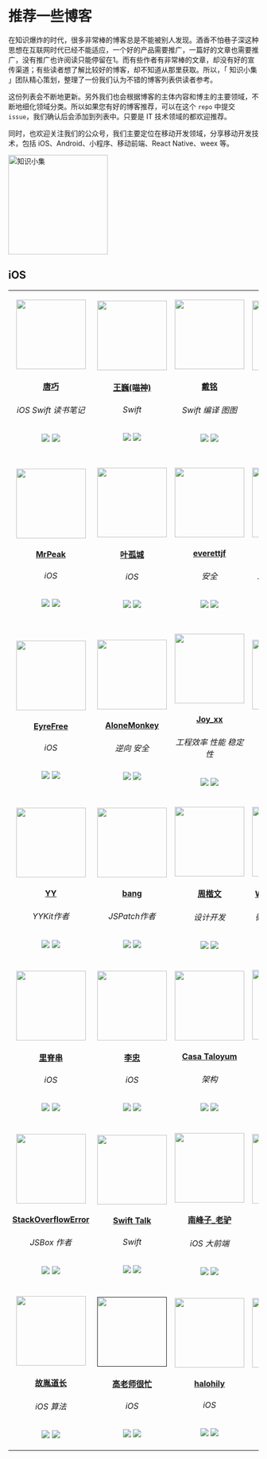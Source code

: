 # 推荐一些博客

在知识爆炸的时代，很多非常棒的博客总是不能被别人发现。酒香不怕巷子深这种思想在互联网时代已经不能适应，一个好的产品需要推广，一篇好的文章也需要推广，没有推广也许阅读只能停留在1。而有些作者有非常棒的文章，却没有好的宣传渠道；有些读者想了解比较好的博客，却不知道从那里获取。所以，「 知识小集 」团队精心策划，整理了一份我们认为不错的博客列表供读者参考。

这份列表会不断地更新。另外我们也会根据博客的主体内容和博主的主要领域，不断地细化领域分类。所以如果您有好的博客推荐，可以在这个 `repo` 中提交 `issue`，我们确认后会添加到列表中。只要是 IT 技术领域的都欢迎推荐。

同时，也欢迎关注我们的公众号，我们主要定位在移动开发领域，分享移动开发技术，包括 iOS、Android、小程序、移动前端、React Native、weex 等。

<img src="https://raw.githubusercontent.com/iOS-Tips/iOS-tech-set/master/images/qrcode.jpg" title="知识小集" width="200"/>

## iOS



<table>

<tr>

<td id='唐巧' style='width:180px'>
<p align='center'><a href='http://blog.devtang.com/'><img src='https://tva4.sinaimg.cn/crop.0.2.1242.1242.180/65dc76a3jw8exkme9y57dj20yi0ymabn.jpg' height='140' width='140'/></a></p>
<h4 align='center'><a href='http://blog.devtang.com/'>唐巧</a></h4>
<h6 align='center'>iOS Swift 读书笔记</h6>
<p align='center'>
<a href='https://weibo.com/tangqiaoboy'><img src='https://github.com/awesome-tips/blogs/blob/master/assets/weibo.png?raw=true' /></a>
<a href='https://github.com/tangqiaoboy'><img src='https://github.com/awesome-tips/blogs/blob/master/assets/github.png?raw=true' /></a>
</p>

<td id='王巍(喵神)' style='width:180px'>
<p align='center'><a href='https://onevcat.com/'><img src='https://tva3.sinaimg.cn/crop.0.0.180.180.180/83bbf18djw1e8qgp5bmzyj2050050aa8.jpg' height='140' width='140'/></a></p>
<h4 align='center'><a href='https://onevcat.com/'>王巍(喵神)</a></h4>
<h6 align='center'>Swift</h6>
<p align='center'>
<a href='https://weibo.com/onevcat'><img src='https://github.com/awesome-tips/blogs/blob/master/assets/weibo.png?raw=true' /></a>
<a href='https://github.com/onevcat'><img src='https://github.com/awesome-tips/blogs/blob/master/assets/github.png?raw=true' /></a>
</p>

<td id='戴铭' style='width:180px'>
<p align='center'><a href='http://t.cn/RSjPCJ6'><img src='http://t.cn/RuP8lEI' height='140' width='140'/></a></p>
<h4 align='center'><a href='http://t.cn/RSjPCJ6'>戴铭</a></h4>
<h6 align='center'>Swift 编译 图图</h6>
<p align='center'>
<a href='http://weibo.com/allstarming'><img src='https://github.com/awesome-tips/blogs/blob/master/assets/weibo.png?raw=true' /></a>
<a href='http://t.cn/RuP8lEx'><img src='https://github.com/awesome-tips/blogs/blob/master/assets/github.png?raw=true' /></a>
</p>

<td id='iOS程序犭袁' style='width:180px'>
<p align='center'><a href='https://www.jianshu.com/u/96a14318a4de'><img src='https://tva1.sinaimg.cn/crop.0.0.511.511.180/64dfd849gw1ep43ip52qlj20e80e840a.jpg' height='140' width='140'/></a></p>
<h4 align='center'><a href='https://www.jianshu.com/u/96a14318a4de'>iOS程序犭袁</a></h4>
<h6 align='center'>iOS</h6>
<p align='center'>
<a href='https://weibo.com/luohanchenyilong'><img src='https://github.com/awesome-tips/blogs/blob/master/assets/weibo.png?raw=true' /></a>
<a href='https://github.com/ChenYilong'><img src='https://github.com/awesome-tips/blogs/blob/master/assets/github.png?raw=true' /></a>
</p>

<td id='折腾范儿_味精' style='width:180px'>
<p align='center'><a href='http://awhisper.github.io/?from=inf&wvr=5&loc=infblog'><img src='https://tvax3.sinaimg.cn/crop.0.0.512.512.180/678c3e91ly8fpc40w5yfjj20e80e8dg5.jpg' height='140' width='140'/></a></p>
<h4 align='center'><a href='http://awhisper.github.io/?from=inf&wvr=5&loc=infblog'>折腾范儿_味精</a></h4>
<h6 align='center'>iOS 大前端</h6>
<p align='center'>
<a href='https://weibo.com/agvicking'><img src='https://github.com/awesome-tips/blogs/blob/master/assets/weibo.png?raw=true' /></a>
<a href='https://github.com/Awhisper'><img src='https://github.com/awesome-tips/blogs/blob/master/assets/github.png?raw=true' /></a>
</p>

</tr>

<tr>

<td id='MrPeak' style='width:180px'>
<p align='center'><a href='http://mrpeak.cn'><img src='https://avatars0.githubusercontent.com/u/5007149?s=400&u=a1d0743e131c5de433fe0007b003b529854bfeb0&v=4' height='140' width='140'/></a></p>
<h4 align='center'><a href='http://mrpeak.cn'>MrPeak</a></h4>
<h6 align='center'>iOS</h6>
<p align='center'>
<a href='https://weibo.com/1993445913/profile'><img src='https://github.com/awesome-tips/blogs/blob/master/assets/weibo.png?raw=true' /></a>
<a href='https://github.com/music4kid'><img src='https://github.com/awesome-tips/blogs/blob/master/assets/github.png?raw=true' /></a>
</p>

<td id='叶孤城' style='width:180px'>
<p align='center'><a href='https://zhuanlan.zhihu.com/zangqilong'><img src='https://tvax4.sinaimg.cn/crop.0.0.1242.1242.180/55c06004ly8fk0tddvcivj20yi0yin0t.jpg' height='140' width='140'/></a></p>
<h4 align='center'><a href='https://zhuanlan.zhihu.com/zangqilong'>叶孤城</a></h4>
<h6 align='center'>iOS</h6>
<p align='center'>
<a href='https://weibo.com/u/1438670852'><img src='https://github.com/awesome-tips/blogs/blob/master/assets/weibo.png?raw=true' /></a>
<a href='https://github.com/Zangqilong'><img src='https://github.com/awesome-tips/blogs/blob/master/assets/github.png?raw=true' /></a>
</p>

<td id='everettjf' style='width:180px'>
<p align='center'><a href='https://everettjf.github.io'><img src='https://everettjf.github.io/images/everettjf.png' height='140' width='140'/></a></p>
<h4 align='center'><a href='https://everettjf.github.io'>everettjf</a></h4>
<h6 align='center'>安全</h6>
<p align='center'>
<a href='https://weibo.com/everettjf'><img src='https://github.com/awesome-tips/blogs/blob/master/assets/weibo.png?raw=true' /></a>
<a href='https://github.com/everettjf'><img src='https://github.com/awesome-tips/blogs/blob/master/assets/github.png?raw=true' /></a>
</p>

<td id='bestswifter' style='width:180px'>
<p align='center'><a href='https://github.com/bestswifter/blog'><img src='https://avatars3.githubusercontent.com/u/8394612' height='140' width='140'/></a></p>
<h4 align='center'><a href='https://github.com/bestswifter/blog'>bestswifter</a></h4>
<h6 align='center'>工程化 全栈 效率</h6>
<p align='center'>
<a href='https://weibo.com/bestswifter'><img src='https://github.com/awesome-tips/blogs/blob/master/assets/weibo.png?raw=true' /></a>
<a href='https://github.com/bestswifter'><img src='https://github.com/awesome-tips/blogs/blob/master/assets/github.png?raw=true' /></a>
</p>

<td id='halfrost' style='width:180px'>
<p align='center'><a href='https://github.com/halfrost/Halfrost-Field'><img src='https://ob6mci30g.qnssl.com/me.jpg' height='140' width='140'/></a></p>
<h4 align='center'><a href='https://github.com/halfrost/Halfrost-Field'>halfrost</a></h4>
<h6 align='center'>iOS 前后端 golang ML</h6>
<p align='center'>
<a href='https://weibo.com/halfrost'><img src='https://github.com/awesome-tips/blogs/blob/master/assets/weibo.png?raw=true' /></a>
<a href='https://github.com/halfrost'><img src='https://github.com/awesome-tips/blogs/blob/master/assets/github.png?raw=true' /></a>
</p>

</tr>

<tr>

<td id='EyreFree' style='width:180px'>
<p align='center'><a href='https://www.eyrefree.org/'><img src='https://avatars0.githubusercontent.com/u/10757132?s=460&v=4' height='140' width='140'/></a></p>
<h4 align='center'><a href='https://www.eyrefree.org/'>EyreFree</a></h4>
<h6 align='center'>iOS</h6>
<p align='center'>
<a href='https://weibo.com/eyrefree777'><img src='https://github.com/awesome-tips/blogs/blob/master/assets/weibo.png?raw=true' /></a>
<a href='https://github.com/EyreFree'><img src='https://github.com/awesome-tips/blogs/blob/master/assets/github.png?raw=true' /></a>
</p>

<td id='AloneMonkey' style='width:180px'>
<p align='center'><a href='http://www.alonemonkey.com'><img src='https://tva4.sinaimg.cn/crop.0.6.315.315.180/6227738egw1ecj9s3fekaj208t0913yx.jpg' height='140' width='140'/></a></p>
<h4 align='center'><a href='http://www.alonemonkey.com'>AloneMonkey</a></h4>
<h6 align='center'>逆向 安全</h6>
<p align='center'>
<a href='https://weibo.com/xiaoqing28'><img src='https://github.com/awesome-tips/blogs/blob/master/assets/weibo.png?raw=true' /></a>
<a href='https://github.com/AloneMonkey'><img src='https://github.com/awesome-tips/blogs/blob/master/assets/github.png?raw=true' /></a>
</p>

<td id='Joy_xx' style='width:180px'>
<p align='center'><a href='https://juejin.im/user/5656f11760b28da566412f03'><img src='https://upload-images.jianshu.io/upload_images/852671-ea9d77e88a4e7fbc.png?imageMogr2/auto-orient/strip%7CimageView2/2/w/1240' height='140' width='140'/></a></p>
<h4 align='center'><a href='https://juejin.im/user/5656f11760b28da566412f03'>Joy_xx</a></h4>
<h6 align='center'>工程效率 性能 稳定性</h6>
<p align='center'>
<a href='https://weibo.com/5419850564'><img src='https://github.com/awesome-tips/blogs/blob/master/assets/weibo.png?raw=true' /></a>
<a href='https://github.com/joy0304'><img src='https://github.com/awesome-tips/blogs/blob/master/assets/github.png?raw=true' /></a>
</p>

<td id='没故事的卓同学' style='width:180px'>
<p align='center'><a href='https://www.jianshu.com/u/88a056103c02'><img src='https://tva4.sinaimg.cn/crop.0.0.750.750.180/72d10fc2jw8f8r4qjeggej20ku0kuwew.jpg' height='140' width='140'/></a></p>
<h4 align='center'><a href='https://www.jianshu.com/u/88a056103c02'>没故事的卓同学</a></h4>
<h6 align='center'>iOS</h6>
<p align='center'>
<a href='https://weibo.com/u/1926303682'><img src='https://github.com/awesome-tips/blogs/blob/master/assets/weibo.png?raw=true' /></a>
<a href='https://github.com/lacklock'><img src='https://github.com/awesome-tips/blogs/blob/master/assets/github.png?raw=true' /></a>
</p>

<td id='sunnyxx' style='width:180px'>
<p align='center'><a href='http://blog.sunnyxx.com/'><img src='https://tva2.sinaimg.cn/crop.125.0.263.263.180/51530583jw8enrkkdsb0dj20dw0afjse.jpg' height='140' width='140'/></a></p>
<h4 align='center'><a href='http://blog.sunnyxx.com/'>sunnyxx</a></h4>
<h6 align='center'>非主流iOS程序猿</h6>
<p align='center'>
<a href='https://weibo.com/u/1364395395'><img src='https://github.com/awesome-tips/blogs/blob/master/assets/weibo.png?raw=true' /></a>
<a href='https://github.com/sunnyxx'><img src='https://github.com/awesome-tips/blogs/blob/master/assets/github.png?raw=true' /></a>
</p>

</tr>

<tr>

<td id='YY' style='width:180px'>
<p align='center'><a href='https://blog.ibireme.com/'><img src='https://avatars3.githubusercontent.com/u/839283?s=460&v=4' height='140' width='140'/></a></p>
<h4 align='center'><a href='https://blog.ibireme.com/'>YY</a></h4>
<h6 align='center'>YYKit作者</h6>
<p align='center'>
<a href=''><img src='https://github.com/awesome-tips/blogs/blob/master/assets/weibo.png?raw=true' /></a>
<a href='https://github.com/ibireme'><img src='https://github.com/awesome-tips/blogs/blob/master/assets/github.png?raw=true' /></a>
</p>

<td id='bang' style='width:180px'>
<p align='center'><a href='http://blog.cnbang.net/about/'><img src='https://avatars2.githubusercontent.com/u/329480?s=460&v=4' height='140' width='140'/></a></p>
<h4 align='center'><a href='http://blog.cnbang.net/about/'>bang</a></h4>
<h6 align='center'>JSPatch作者</h6>
<p align='center'>
<a href='https://weibo.com/bang'><img src='https://github.com/awesome-tips/blogs/blob/master/assets/weibo.png?raw=true' /></a>
<a href='https://github.com/bang590'><img src='https://github.com/awesome-tips/blogs/blob/master/assets/github.png?raw=true' /></a>
</p>

<td id='周楷文' style='width:180px'>
<p align='center'><a href='http://zhowkev.in/'><img src='https://tvax1.sinaimg.cn/crop.0.0.1125.1125.180/68c9c44dly8fmyxy9dx39j20v90v93zc.jpg' height='140' width='140'/></a></p>
<h4 align='center'><a href='http://zhowkev.in/'>周楷文</a></h4>
<h6 align='center'>设计开发</h6>
<p align='center'>
<a href='https://weibo.com/kevinzhow'><img src='https://github.com/awesome-tips/blogs/blob/master/assets/weibo.png?raw=true' /></a>
<a href=''><img src='https://github.com/awesome-tips/blogs/blob/master/assets/github.png?raw=true' /></a>
</p>

<td id='WeRead团队博客' style='width:180px'>
<p align='center'><a href='http://wereadteam.github.io/'><img src='https://tva4.sinaimg.cn/crop.0.0.1024.1024.180/006cZPugjw8evlmn1esibj30sg0sg0u3.jpg' height='140' width='140'/></a></p>
<h4 align='center'><a href='http://wereadteam.github.io/'>WeRead团队博客</a></h4>
<h6 align='center'>微信读书团队博客</h6>
<p align='center'>
<a href='none'><img src='https://github.com/awesome-tips/blogs/blob/master/assets/weibo.png?raw=true' /></a>
<a href='none'><img src='https://github.com/awesome-tips/blogs/blob/master/assets/github.png?raw=true' /></a>
</p>

<td id='J_Knight_' style='width:180px'>
<p align='center'><a href='http://t.cn/RuqLczv'><img src='http://t.cn/RuqLc7F' height='140' width='140'/></a></p>
<h4 align='center'><a href='http://t.cn/RuqLczv'>J_Knight_</a></h4>
<h6 align='center'>iOS</h6>
<p align='center'>
<a href='http://t.cn/RuqLc7D'><img src='https://github.com/awesome-tips/blogs/blob/master/assets/weibo.png?raw=true' /></a>
<a href='http://t.cn/RuqLc7e'><img src='https://github.com/awesome-tips/blogs/blob/master/assets/github.png?raw=true' /></a>
</p>

</tr>

<tr>

<td id='里脊串' style='width:180px'>
<p align='center'><a href='http://adad184.com/archives/'><img src='https://tvax2.sinaimg.cn/crop.0.0.512.512.180/7104902cly8fj3zx6zwj6j20e80e8t8x.jpg' height='140' width='140'/></a></p>
<h4 align='center'><a href='http://adad184.com/archives/'>里脊串</a></h4>
<h6 align='center'>iOS</h6>
<p align='center'>
<a href='https://www.weibo.com/ljc1986'><img src='https://github.com/awesome-tips/blogs/blob/master/assets/weibo.png?raw=true' /></a>
<a href='https://github.com/adad184'><img src='https://github.com/awesome-tips/blogs/blob/master/assets/github.png?raw=true' /></a>
</p>

<td id='李忠' style='width:180px'>
<p align='center'><a href='http://limboy.me/'><img src='https://avatars3.githubusercontent.com/u/35974?s=460&v=4' height='140' width='140'/></a></p>
<h4 align='center'><a href='http://limboy.me/'>李忠</a></h4>
<h6 align='center'>iOS</h6>
<p align='center'>
<a href='none'><img src='https://github.com/awesome-tips/blogs/blob/master/assets/weibo.png?raw=true' /></a>
<a href='https://github.com/lzyy'><img src='https://github.com/awesome-tips/blogs/blob/master/assets/github.png?raw=true' /></a>
</p>

<td id='Casa Taloyum' style='width:180px'>
<p align='center'><a href='https://casatwy.com/iOS-Modulization.html'><img src='https://tva2.sinaimg.cn/crop.0.14.750.750.180/71dc54d3jw8f6o7ipr6gij20ku0ln41c.jpg' height='140' width='140'/></a></p>
<h4 align='center'><a href='https://casatwy.com/iOS-Modulization.html'>Casa Taloyum</a></h4>
<h6 align='center'>架构</h6>
<p align='center'>
<a href='https://weibo.com/casatwy'><img src='https://github.com/awesome-tips/blogs/blob/master/assets/weibo.png?raw=true' /></a>
<a href='https://github.com/casatwy'><img src='https://github.com/awesome-tips/blogs/blob/master/assets/github.png?raw=true' /></a>
</p>

<td id='杨萧玉' style='width:180px'>
<p align='center'><a href='http://yulingtianxia.com/'><img src='https://tva1.sinaimg.cn/crop.0.0.640.640.180/642c5793jw8es1tzsl205j20hs0hst9g.jpg' height='140' width='140'/></a></p>
<h4 align='center'><a href='http://yulingtianxia.com/'>杨萧玉</a></h4>
<h6 align='center'>iOS 逆向</h6>
<p align='center'>
<a href='https://weibo.com/yulingtianxia'><img src='https://github.com/awesome-tips/blogs/blob/master/assets/weibo.png?raw=true' /></a>
<a href='https://github.com/yulingtianxia'><img src='https://github.com/awesome-tips/blogs/blob/master/assets/github.png?raw=true' /></a>
</p>

<td id='Draveness' style='width:180px'>
<p align='center'><a href='https://draveness.me/index'><img src='https://tva3.sinaimg.cn/crop.0.0.750.750.180/005AJZTOjw8f37od44xcgj30ku0kujtf.jpg' height='140' width='140'/></a></p>
<h4 align='center'><a href='https://draveness.me/index'>Draveness</a></h4>
<h6 align='center'>RAC iOS</h6>
<p align='center'>
<a href='https://weibo.com/u/5123574960'><img src='https://github.com/awesome-tips/blogs/blob/master/assets/weibo.png?raw=true' /></a>
<a href=''><img src='https://github.com/awesome-tips/blogs/blob/master/assets/github.png?raw=true' /></a>
</p>

</tr>

<tr>

<td id='StackOverflowError' style='width:180px'>
<p align='center'><a href='https://zhuanlan.zhihu.com/cocoanotes'><img src='https://tva2.sinaimg.cn/crop.0.0.180.180.180/693eeff4jw1e8qgp5bmzyj2050050aa8.jpg' height='140' width='140'/></a></p>
<h4 align='center'><a href='https://zhuanlan.zhihu.com/cocoanotes'>StackOverflowError</a></h4>
<h6 align='center'>JSBox 作者</h6>
<p align='center'>
<a href='https://weibo.com/0x00eeee'><img src='https://github.com/awesome-tips/blogs/blob/master/assets/weibo.png?raw=true' /></a>
<a href='https://github.com/cyanzhong'><img src='https://github.com/awesome-tips/blogs/blob/master/assets/github.png?raw=true' /></a>
</p>

<td id='Swift Talk' style='width:180px'>
<p align='center'><a href='https://talk.objc.io/'><img src='https://github.com/awesome-tips/blogs/blob/master/avatar/swift_talk.png?raw=true' height='140' width='140'/></a></p>
<h4 align='center'><a href='https://talk.objc.io/'>Swift Talk</a></h4>
<h6 align='center'>Swift</h6>
<p align='center'>
<a href=''><img src='https://github.com/awesome-tips/blogs/blob/master/assets/weibo.png?raw=true' /></a>
<a href=''><img src='https://github.com/awesome-tips/blogs/blob/master/assets/github.png?raw=true' /></a>
</p>

<td id='南峰子_老驴' style='width:180px'>
<p align='center'><a href='http://southpeak.github.io/'><img src='https://tva1.sinaimg.cn/crop.1.0.1366.1366.180/c5ff030ejw8f5bbc70i61j212011yq80.jpg' height='140' width='140'/></a></p>
<h4 align='center'><a href='http://southpeak.github.io/'>南峰子_老驴</a></h4>
<h6 align='center'>iOS 大前端</h6>
<p align='center'>
<a href='https://weibo.com/touristdiary'><img src='https://github.com/awesome-tips/blogs/blob/master/assets/weibo.png?raw=true' /></a>
<a href='https://github.com/southpeak'><img src='https://github.com/awesome-tips/blogs/blob/master/assets/github.png?raw=true' /></a>
</p>

<td id='Lefe_x' style='width:180px'>
<p align='center'><a href='https://github.com/lefex/LefexWork'><img src='https://tva4.sinaimg.cn/crop.8.0.1226.1226.180/006uSOiEjw8f9h4ihstq4j30yi0y2gnq.jpg' height='140' width='140'/></a></p>
<h4 align='center'><a href='https://github.com/lefex/LefexWork'>Lefe_x</a></h4>
<h6 align='center'>iOS 大前端</h6>
<p align='center'>
<a href='https://weibo.com/u/5953150140'><img src='https://github.com/awesome-tips/blogs/blob/master/assets/weibo.png?raw=true' /></a>
<a href='https://github.com/lefex'><img src='https://github.com/awesome-tips/blogs/blob/master/assets/github.png?raw=true' /></a>
</p>

<td id='Vong_HUST' style='width:180px'>
<p align='center'><a href='http://vongloo.me/'><img src='https://tvax3.sinaimg.cn/crop.0.0.667.667.180/ba81ca29ly8fhu4meonedj20ij0ijgmh.jpg' height='140' width='140'/></a></p>
<h4 align='center'><a href='http://vongloo.me/'>Vong_HUST</a></h4>
<h6 align='center'>iOS</h6>
<p align='center'>
<a href='https://weibo.com/VongLo'><img src='https://github.com/awesome-tips/blogs/blob/master/assets/weibo.png?raw=true' /></a>
<a href='https://github.com/wang9262'><img src='https://github.com/awesome-tips/blogs/blob/master/assets/github.png?raw=true' /></a>
</p>

</tr>

<tr>

<td id='故胤道长' style='width:180px'>
<p align='center'><a href='https://www.jianshu.com/u/8d5b91490ca5'><img src='https://tva4.sinaimg.cn/crop.14.0.721.721.180/6cf34ee4jw8f8rdmtzzgmj20ku0k10t5.jpg' height='140' width='140'/></a></p>
<h4 align='center'><a href='https://www.jianshu.com/u/8d5b91490ca5'>故胤道长</a></h4>
<h6 align='center'>iOS 算法</h6>
<p align='center'>
<a href='https://weibo.com/soapyigu'><img src='https://github.com/awesome-tips/blogs/blob/master/assets/weibo.png?raw=true' /></a>
<a href='https://github.com/soapyigu'><img src='https://github.com/awesome-tips/blogs/blob/master/assets/github.png?raw=true' /></a>
</p>

<td id='高老师很忙' style='width:180px'>
<p align='center'><a href=''><img src='https://tva4.sinaimg.cn/crop.0.0.1242.1242.180/5fe18d75jw8evft9qcjh5j20yi0yigo5.jpg' height='140' width='140'/></a></p>
<h4 align='center'><a href=''>高老师很忙</a></h4>
<h6 align='center'>iOS</h6>
<p align='center'>
<a href='https://weibo.com/517082456'><img src='https://github.com/awesome-tips/blogs/blob/master/assets/weibo.png?raw=true' /></a>
<a href='https://github.com/yongyuegao'><img src='https://github.com/awesome-tips/blogs/blob/master/assets/github.png?raw=true' /></a>
</p>

<td id='halohily' style='width:180px'>
<p align='center'><a href='https://halohily.com/'><img src='https://tva4.sinaimg.cn/crop.9.0.493.493.180/d9ec7ffcjw8f8a753z961j20e80dp0t3.jpg' height='140' width='140'/></a></p>
<h4 align='center'><a href='https://halohily.com/'>halohily</a></h4>
<h6 align='center'>iOS</h6>
<p align='center'>
<a href='http://weibo.com/halohily'><img src='https://github.com/awesome-tips/blogs/blob/master/assets/weibo.png?raw=true' /></a>
<a href='https://github.com/halohily'><img src='https://github.com/awesome-tips/blogs/blob/master/assets/github.png?raw=true' /></a>
</p>

<td id='KANGZUBIN' style='width:180px'>
<p align='center'><a href='https://kangzubin.com'><img src='https://tva3.sinaimg.cn/crop.0.0.440.440.180/621b53aejw8ekybg28hxzj20c80c83z0.jpg' height='140' width='140'/></a></p>
<h4 align='center'><a href='https://kangzubin.com'>KANGZUBIN</a></h4>
<h6 align='center'>iOS</h6>
<p align='center'>
<a href='https://weibo.com/kangzubin'><img src='https://github.com/awesome-tips/blogs/blob/master/assets/weibo.png?raw=true' /></a>
<a href='https://github.com/kangzubin'><img src='https://github.com/awesome-tips/blogs/blob/master/assets/github.png?raw=true' /></a>
</p>
  
<td id='Desgard' style='width:180px'>
<p align='center'><a href='http://desgard.com'><img src='https://avatars2.githubusercontent.com/u/7804535' height='140' width='140'/></a></p>
<h4 align='center'><a href='http://desgard.com'>冬瓜</a></h4>
<h6 align='center'>iOS Python 算法</h6>
<p align='center'>
<a href='https://weibo.com/desgard'><img src='https://github.com/awesome-tips/blogs/blob/master/assets/weibo.png?raw=true' /></a>
<a href='https://github.com/desgard'><img src='https://github.com/awesome-tips/blogs/blob/master/assets/github.png?raw=true' /></a>
</p>

</tr>

</table>


